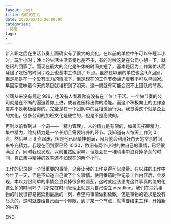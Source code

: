 ```yaml
---
layout: post
title: 匆忙的生活
date: 2020/03/12 20:00:00
categories:
- 随笔
tags:
- 
---
```


新入职之后在生活节奏上面确实有了很大的变化，在以前的单位中午可以午睡半小时，玩半小时；晚上的生活生活节奏也差不多，有的时候这是在公司小憩一下，就悠闲的回家了。而现在最大的变化是午休的时间变短了，基本是因为工作繁忙从而延缓了吃饭的时间；晚上也基本工作到了 9 点。虽然在以前的单位也会9点回家，但是那是在一个没有压力的情况下，但是现在的工作节奏逼迫着我不可以早回家。早回家意味着今天的项目就堆积到了明天，这一周就有可能会跟不上团队的节奏。

公司从来没有规定 996，也没有人看着你有没有在工位上干活。一个快节奏的公司就是在不断的逼迫着你上进，或者说压榨出你的潜能。而这个积极向上的工作态度并不是老板给你的，完全是在一个团队中的互相激励行为。我觉得这个就是企业的文化，很多公司的加班文化是硬性的，但是不是高效的。

再则以前看到过一个词——「精力管理」，人的精力是有限的，如果去拓展精力，集中精力，维持精力是一个长期且需要培养的环节。我知道有人每天工作到 3 点，然后早上 6 点起床，但是他已经精神饱满，因为他会利用好白天的空余时间来补充精力。我现在回到家已经 10:30，依旧有两个小时的做自己的事情，已经很满足了。同时我也发现，以前虽然回家早，但是会在一堆琐事中浪费掉多余的时间，真正集中精神的效率还不如现在的两个小时。

工作的记录是一个很重要的事情，这会让我的工作变得可以度量。在以往的工作中会忙了一天，但是不知道自己做了什么事情。使用番茄时钟记录工作内容后，会发现，本以为很简单的事情会浪费掉很多的番茄，这时就应该思考这件事真的值的化这么多的时间吗？马斯克在时间管理上就是为自己设立 deadline。我们在决策事物的时候很容易拖延到最后的一刻，希望将事情做到极致，但是事物的追求是没有尽头的，这时就要给自己画一个界限，到了某一个节点，就需要结束工作，开始新的内容。

END